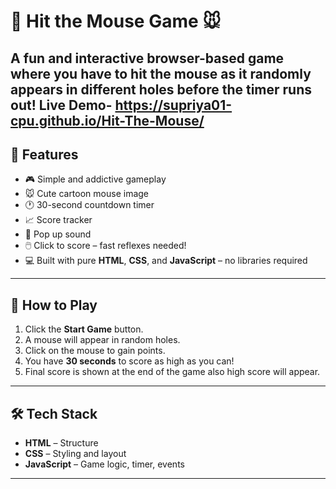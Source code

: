 # 🎯 Hit the Mouse Game 🐭

A fun and interactive browser-based game where you have to **hit the mouse** as it randomly appears in different holes before the timer runs out!
Live Demo- https://supriya01-cpu.github.io/Hit-The-Mouse/
---

## 🧩 Features

- 🎮 Simple and addictive gameplay
- 🐭 Cute cartoon mouse image
- 🕐 30-second countdown timer
- 📈 Score tracker
- 🎼 Pop up sound
- 🖱️ Click to score – fast reflexes needed!
- 💻 Built with pure **HTML**, **CSS**, and **JavaScript** – no libraries required

---

## 🚀 How to Play

1. Click the **Start Game** button.
2. A mouse will appear in random holes.
3. Click on the mouse to gain points.
4. You have **30 seconds** to score as high as you can!
5. Final score is shown at the end of the game also high score will appear.


---

## 🛠️ Tech Stack

- **HTML** – Structure
- **CSS** – Styling and layout
- **JavaScript** – Game logic, timer, events

---
